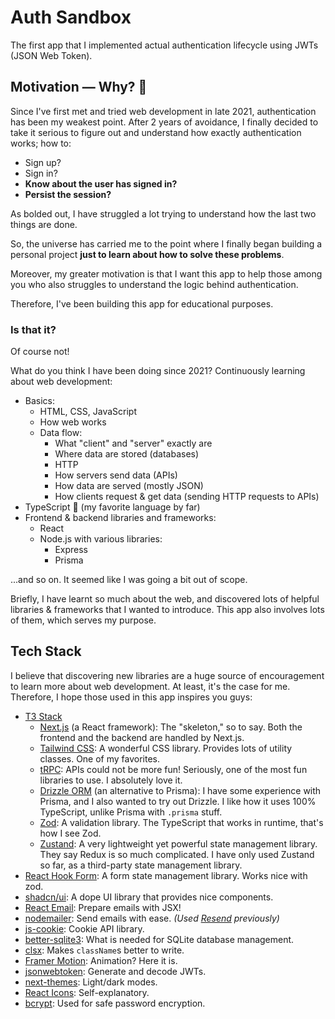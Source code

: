 # Auth Sandbox

The first app that I implemented actual authentication lifecycle using JWTs (JSON Web Token).

## Motivation — Why? 🤔

Since I've first met and tried web development in late 2021, authentication has been my weakest point. After 2 years of avoidance, I finally decided to take it serious to figure out and understand how exactly authentication works; how to:

- Sign up?
- Sign in?
- **Know about the user has signed in?**
- **Persist the session?**

As bolded out, I have struggled a lot trying to understand how the last two things are done.

So, the universe has carried me to the point where I finally began building a personal project **just to learn about how to solve these problems**.

Moreover, my greater motivation is that I want this app to help those among you who also struggles to understand the logic behind authentication.

Therefore, I've been building this app for educational purposes.

### Is that it?

Of course not!

What do you think I have been doing since 2021? Continuously learning about web development:

- Basics:
  - HTML, CSS, JavaScript
  - How web works
  - Data flow:
    - What "client" and "server" exactly are
    - Where data are stored (databases)
    - HTTP
    - How servers send data (APIs)
    - How data are served (mostly JSON)
    - How clients request & get data (sending HTTP requests to APIs)
- TypeScript 💙 (my favorite language by far)
- Frontend & backend libraries and frameworks:
  - React
  - Node.js with various libraries:
    - Express
    - Prisma

...and so on. It seemed like I was going a bit out of scope.

Briefly, I have learnt so much about the web, and discovered lots of helpful libraries & frameworks that I wanted to introduce. This app also involves lots of them, which serves my purpose.

## Tech Stack

I believe that discovering new libraries are a huge source of encouragement to learn more about web development. At least, it's the case for me. Therefore, I hope those used in this app inspires you guys:

- [T3 Stack](https://create.t3.gg/)
  - [Next.js](https://nextjs.org/) (a React framework): The "skeleton," so to say. Both the frontend and the backend are handled by Next.js.
  - [Tailwind CSS](https://tailwindcss.com/): A wonderful CSS library. Provides lots of utility classes. One of my favorites.
  - [tRPC](https://trpc.io/): APIs could not be more fun! Seriously, one of the most fun libraries to use. I absolutely love it.
  - [Drizzle ORM](https://orm.drizzle.team/) (an alternative to Prisma): I have some experience with Prisma, and I also wanted to try out Drizzle. I like how it uses 100% TypeScript, unlike Prisma with `.prisma` stuff.
  - [Zod](https://zod.dev/): A validation library. The TypeScript that works in runtime, that's how I see Zod.
  - [Zustand](https://github.com/pmndrs/zustand): A very lightweight yet powerful state management library. They say Redux is so much complicated. I have only used Zustand so far, as a third-party state management library.
- [React Hook Form](https://react-hook-form.com/): A form state management library. Works nice with zod.
- [shadcn/ui](https://ui.shadcn.com/): A dope UI library that provides nice components.
- [React Email](https://react.email/): Prepare emails with JSX!
- [nodemailer](https://nodemailer.com/): Send emails with ease. _(Used [Resend](https://resend.com/home) previously)_
- [js-cookie](https://github.com/js-cookie/js-cookie): Cookie API library.
- [better-sqlite3](https://github.com/WiseLibs/better-sqlite3): What is needed for SQLite database management.
- [clsx](https://www.npmjs.com/package/clsx): Makes `className`s better to write.
- [Framer Motion](https://www.framer.com/motion/): Animation? Here it is.
- [jsonwebtoken](https://www.npmjs.com/package/jsonwebtoken): Generate and decode JWTs.
- [next-themes](https://www.npmjs.com/package/next-themes): Light/dark modes.
- [React Icons](https://react-icons.github.io/react-icons/): Self-explanatory.
- [bcrypt](https://www.npmjs.com/package/bcrypt): Used for safe password encryption.
